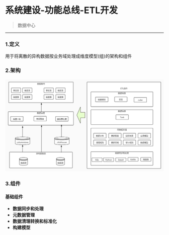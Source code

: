 # 系统建设-功能总线-ETL开发
> 数据中心
********

### 1.定义
用于将离散的异构数据按业务域处理成维度模型(组)的架构和组件

### 2.架构
![avatar](data_warehouse.jpg)

### 3.组件
#### 基础组件
- **数据同步和处理**
- **元数据管理**
- **数据清理转换和标准化**
- **构建模型**